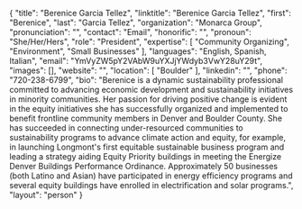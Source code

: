 {
  "title": "Berenice Garcia Tellez",
  "linktitle": "Berenice Garcia Tellez",
  "first": "Berenice",
  "last": "Garcia Tellez",
  "organization": "Monarca Group",
  "pronunciation": "",
  "contact": "Email",
  "honorific": "",
  "pronoun": "She/Her/Hers",
  "role": "President",
  "expertise": [
    "Community Organizing",
    "Environment",
    "Small Businesses"
  ],
  "languages": "English, Spanish, Italian",
  "email": "YmVyZW5pY2VAbW9uYXJjYWdyb3VwY28uY29t",
  "images": [],
  "website": "",
  "location": [
    "Boulder"
  ],
  "linkedin": "",
  "phone": "720-238-6799",
  "bio": "Berenice is a dynamic sustainability professional committed to advancing economic development and sustainability initiatives in minority communities. Her passion for driving positive change is evident in the equity initiatives she has successfully organized and implemented to benefit frontline community members in Denver and Boulder County. She has succeeded in connecting under-resourced communities to sustainability programs to advance climate action and equity, for example, in launching Longmont's first equitable sustainable business program and leading a strategy aiding Equity Priority buildings in meeting the Energize Denver Buildings Performance Ordinance. Approximately 50 businesses (both Latino and Asian) have participated in energy efficiency programs and several equity buildings have enrolled in electrification and solar programs.",
  "layout": "person"
}